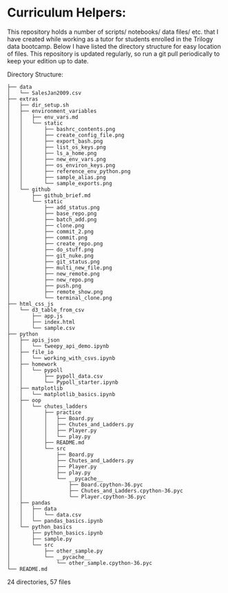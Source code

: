# Curriculum Helpers:

This repository holds a number of scripts/ notebooks/ data files/ etc. that I have created while working as a tutor for students enrolled in the Trilogy data bootcamp. Below I have listed the directory structure for easy location of files. This repository is updated regularly, so run a git pull periodically to keep your edition up to date.

Directory Structure:
```
├── data
│   └── SalesJan2009.csv
├── extras
│   ├── dir_setup.sh
│   ├── environment_variables
│   │   ├── env_vars.md
│   │   └── static
│   │       ├── bashrc_contents.png
│   │       ├── create_config_file.png
│   │       ├── export_bash.png
│   │       ├── list_os_keys.png
│   │       ├── ls_a_home.png
│   │       ├── new_env_vars.png
│   │       ├── os_environ_keys.png
│   │       ├── reference_env_python.png
│   │       ├── sample_alias.png
│   │       └── sample_exports.png
│   └── github
│       ├── github_brief.md
│       └── static
│           ├── add_status.png
│           ├── base_repo.png
│           ├── batch_add.png
│           ├── clone.png
│           ├── commit_2.png
│           ├── commit.png
│           ├── create_repo.png
│           ├── do_stuff.png
│           ├── git_nuke.png
│           ├── git_status.png
│           ├── multi_new_file.png
│           ├── new_remote.png
│           ├── new_repo.png
│           ├── push.png
│           ├── remote_show.png
│           └── terminal_clone.png
├── html_css_js
│   └── d3_table_from_csv
│       ├── app.js
│       ├── index.html
│       └── sample.csv
├── python
│   ├── apis_json
│   │   └── tweepy_api_demo.ipynb
│   ├── file_io
│   │   └── working_with_csvs.ipynb
│   ├── homework
│   │   └── pypoll
│   │       ├── pypoll_data.csv
│   │       └── Pypoll_starter.ipynb
│   ├── matplotlib
│   │   └── matplotlib_basics.ipynb
│   ├── oop
│   │   └── chutes_ladders
│   │       ├── practice
│   │       │   ├── Board.py
│   │       │   ├── Chutes_and_Ladders.py
│   │       │   ├── Player.py
│   │       │   └── play.py
│   │       ├── README.md
│   │       └── src
│   │           ├── Board.py
│   │           ├── Chutes_and_Ladders.py
│   │           ├── Player.py
│   │           ├── play.py
│   │           └── __pycache__
│   │               ├── Board.cpython-36.pyc
│   │               ├── Chutes_and_Ladders.cpython-36.pyc
│   │               └── Player.cpython-36.pyc
│   ├── pandas
│   │   ├── data
│   │   │   └── data.csv
│   │   └── pandas_basics.ipynb
│   └── python_basics
│       ├── python_basics.ipynb
│       ├── sample.py
│       └── src
│           ├── other_sample.py
│           └── __pycache__
│               └── other_sample.cpython-36.pyc
└── README.md
```
24 directories, 57 files
